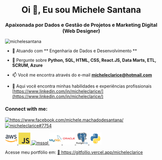 <h1 align="center">Oi 👋, Eu sou Michele Santana</h1>
<h3 align="center">Apaixonada por Dados e Gestão de Projetos e Marketing Digital (Web Designer) </h3>

<p align="left"> <img src="https://komarev.com/ghpvc/?username=michelesantana&label=Profile%20views&color=0e75b6&style=flat" alt="michelesantana" /> </p>



- 🌱 Atuando com ** Engenharia de Dados e Desenvolvimento **

- 💬 Pergunte sobre **Python, SQL, HTML, CSS, React.JS, Data Marts, ETL, SCRUM, Azure**

- 📫 Você me encontra através do e-mail **micheleclarice@hotmail.com**

- 📄 Aqui você encontra minhas habilidades e experiências profissionais [https://www.linkedin.com/in/micheleclarice/](https://www.linkedin.com/in/micheleclarice/)

<h3 align="left">Connect with me:</h3>
<p align="left">
<a href="[[https://fb.com/https://www.facebook.com/michele.machadodesantana](https://readdy.link/preview/0bd8cb3f-d6a3-428a-a85e-91e4d98a74dc/2972036)](https://readdy.link/preview/0bd8cb3f-d6a3-428a-a85e-91e4d98a74dc/2972036)/" target="blank"><img align="center" src="https://raw.githubusercontent.com/rahuldkjain/github-profile-readme-generator/master/src/images/icons/Social/facebook.svg" alt="https://www.facebook.com/michele.machadodesantana/" height="30" width="40" /></a>
<a href="https://discord.gg/micheleclarice#7754" target="blank"><img align="center" src="https://raw.githubusercontent.com/rahuldkjain/github-profile-readme-generator/master/src/images/icons/Social/discord.svg" alt="micheleclarice#7754" height="30" width="40" /></a>
</p>

<p align="left"> <a href="https://aws.amazon.com" target="_blank" rel="noreferrer"> <img 
src="https://raw.githubusercontent.com/devicons/devicon/master/icons/amazonwebservices/amazonwebservices-original-wordmark.svg" alt="aws" width="40" height="40"/> </a> <a href="https://developer.mozilla.org/en-US/docs/Web/JavaScript" target="_blank" rel="noreferrer"> <img src="https://raw.githubusercontent.com/devicons/devicon/master/icons/javascript/javascript-original.svg" alt="javascript" width="40" height="40"/> </a> <a href="https://www.microsoft.com/en-us/sql-server" target="_blank" rel="noreferrer"> <img src="https://www.svgrepo.com/show/303229/microsoft-sql-server-logo.svg" alt="mssql" width="40" height="40"/> </a> <a href="https://www.mysql.com/" target="_blank" rel="noreferrer"> <img src="https://raw.githubusercontent.com/devicons/devicon/master/icons/mysql/mysql-original-wordmark.svg" alt="mysql" width="40" height="40"/> </a> <a href="https://www.oracle.com/" target="_blank" rel="noreferrer"> <img src="https://raw.githubusercontent.com/devicons/devicon/master/icons/oracle/oracle-original.svg" alt="oracle" width="40" height="40"/> </a> <a href="https://www.postgresql.org" target="_blank" rel="noreferrer"> <img src="https://raw.githubusercontent.com/devicons/devicon/master/icons/postgresql/postgresql-original-wordmark.svg" alt="postgresql" width="40" height="40"/> </a> <a href="https://www.python.org" target="_blank" rel="noreferrer"> <img src="https://raw.githubusercontent.com/devicons/devicon/master/icons/python/python-original.svg" alt="python" width="40" height="40"/> </a> </p>


Acesse meu portfólio em: 
<a href="https://gitfollio.vercel.app/micheleclarice"> 🔗
  https://gitfollio.vercel.app/micheleclarice
</a>

<!-- GitFolio:start
{
  "gitfolio": "on",
  "name": "MICHELE CLARICE MACHADO DE SANTANA",
  "email": "micheleclarice@hotmail.com",
  "tagline": "Scrum Master",
  "avatar_url": "https://avatars.githubusercontent.com/u/78629902?v=4",
  "website": "https://readdy.link/preview/0bd8cb3f-d6a3-428a-a85e-91e4d98a74dc/2972036",
  "githubUser": "micheleclarice",
  "linkedinUser": "https://www.linkedin.com/in/micheleclarice/",
  "about": "Engenheira de Dados e Scrum Master, apaixonada por transformar dados brutos em insights acionáveis, com sólida experiência em gestão de projetos de TI. Busco desafios em Gestão de Projetos Ágeis ouEngenharia de Dados que permitam aplicar minha expertise profissional.

Almejo posições que unam minha paixão por dados e minha experiência em gestão para impulsionar a inovação e o sucesso de projetos de TI.",
  "showStars": true,
  "showFollowers": true,
  "followers": 40,
  "following": 37,
  "themeId": "cyberpunk",
  "tech": [
  "Python",
  "HTML",
  "Scrum",
  "Kanban",
  "React JS"
],
  "projects": [
  {
    "id": 1036230072,
    "repoName": "Challenge_Project_01_Boston_Houses",
    "url": "https://github.com/micheleclarice/Challenge_Project_01_Boston_Houses",
    "stars": 0,
    "description": "O objetivo desta análise é prever os preços de casas em Boston a partir das informações fornecidas pelo conjunto de dados e utilizar a métrica R-squared (R2) para determinar o modelo preditivo que for mais performático dentre aqueles que criarmos.",
    "image": "",
    "techs": [],
    "deploy": "",
    "highlighted": false
  },
  {
    "id": 336441267,
    "repoName": "UX-Design-Thinking-Experi-ncia-dos-usu-rios-no-Neg-cio",
    "url": "https://github.com/micheleclarice/UX-Design-Thinking-Experi-ncia-dos-usu-rios-no-Neg-cio",
    "stars": 1,
    "description": "",
    "image": "",
    "techs": [],
    "deploy": "",
    "highlighted": false
  },
  {
    "id": 470264964,
    "repoName": "Criando_Sites_com_Python_e_Flask",
    "url": "https://github.com/micheleclarice/Criando_Sites_com_Python_e_Flask",
    "stars": 3,
    "description": "",
    "image": "",
    "techs": [],
    "deploy": "",
    "highlighted": false
  },
  {
    "id": 468546145,
    "repoName": "Automatizando-envio-e-e-mail-com-Python-funcionando2",
    "url": "https://github.com/micheleclarice/Automatizando-envio-e-e-mail-com-Python-funcionando2",
    "stars": 1,
    "description": "",
    "image": "",
    "techs": [],
    "deploy": "",
    "highlighted": false
  }
]
}
GitFolio:end -->
  
